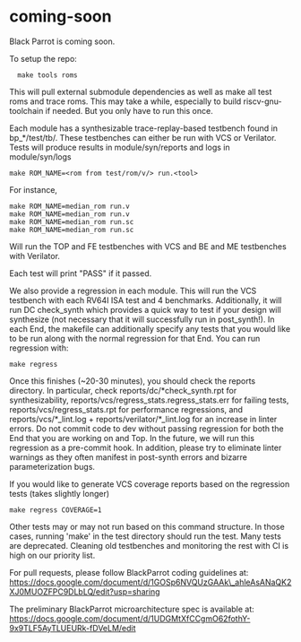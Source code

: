 # coming-soon
Black Parrot is coming soon.

To setup the repo:
```
  make tools roms
```

This will pull external submodule dependencies as well as make all test roms and trace roms. This may take a while, especially to build riscv-gnu-toolchain if needed. But you only have to run this once.

Each module has a synthesizable trace-replay-based testbench found in bp\_\*/test/tb/. These testbenches can either be run with VCS or Verilator. Tests will produce results in module/syn/reports and logs in module/syn/logs
```
make ROM_NAME=<rom from test/rom/v/> run.<tool>
```

For instance, 

```
make ROM_NAME=median_rom run.v
make ROM_NAME=median_rom run.v
make ROM_NAME=median_rom run.sc
make ROM_NAME=median_rom run.sc
```

Will run the TOP and FE testbenches with VCS and BE and ME testbenches with Verilator.

Each test will print "PASS" if it passed.

We also provide a regression in each module. This will run the VCS testbench with each RV64I ISA test and 4 benchmarks. Additionally, it will run DC check\_synth which provides a quick way to test if your design will synthesize (not necessary that it will successfully run in post\_synth!). In each End, the makefile can additionally specify any tests that you would like to be run along with the normal regression for that End. You can run regression with:

```
make regress
```

Once this finishes (~20-30 minutes), you should check the reports directory. In particular, check reports/dc/\*check\_synth.rpt for synthesizability, reports/vcs/regress\_stats.regress\_stats.err for failing tests, reports/vcs/regress\_stats.rpt for performance regressions, and reports/vcs/\*\_lint.log + reports/verilator/\*\_lint.log for an increase in linter errors. Do not commit code to dev without passing regression for both the End that you are working on and Top. In the future, we will run this regression as a pre-commit hook. In addition, please try to eliminate linter warnings as they often manifest in post-synth errors and bizarre parameterization bugs.

If you would like to generate VCS coverage reports based on the regression tests (takes slightly longer)

```
make regress COVERAGE=1
```

Other tests may or may not run based on this command structure.  In those cases, running 'make' in the test directory should run the test. Many tests are deprecated. Cleaning old testbenches and monitoring the rest with CI is high on our priority list.

For pull requests, please follow BlackParrot coding guidelines at:
https://docs.google.com/document/d/1GOSp6NVQUzGAAk\_ahleAsANaQK2XJ0MUOZFPC9DLbLQ/edit?usp=sharing

The preliminary BlackParrot microarchitecture spec is available at:
https://docs.google.com/document/d/1UDGMtXfCCgmO62fothY-9x9TLF5AyTLUEURk-fDVeLM/edit

